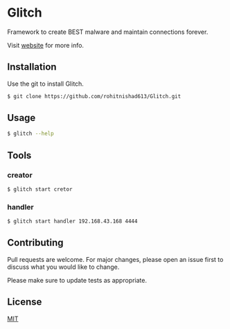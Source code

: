 # Glitch
Framework to create BEST malware and maintain connections forever.

Visit [website](https://rohitnishad613.github.io/Glitch/) for more info.

## Installation

Use the git to install Glitch.

```bash
$ git clone https://github.com/rohitnishad613/Glitch.git
```

## Usage

```bash
$ glitch --help
```

## Tools

### creator

```bash
$ glitch start cretor
```

### handler

```bash
$ glitch start handler 192.168.43.168 4444
```

## Contributing
Pull requests are welcome. For major changes, please open an issue first to discuss what you would like to change.

Please make sure to update tests as appropriate.

## License
[MIT](https://choosealicense.com/licenses/mit/)
